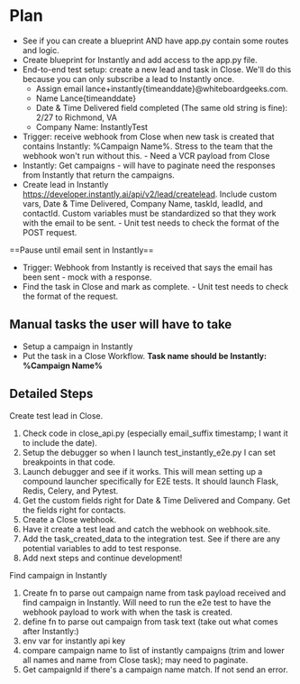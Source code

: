 # Plan

- See if you can create a blueprint AND have app.py contain some routes and logic.
- Create blueprint for Instantly and add access to the app.py file.
- End-to-end test setup: create a new lead and task in Close. We'll do this because you can only subscribe a lead to Instantly once.
  - Assign email lance+instantly{timeanddate}@whiteboardgeeks.com.
  - Name Lance{timeanddate}
  - Date & Time Delivered field completed (The same old string is fine): 2/27 to Richmond, VA
  - Company Name: InstantlyTest
- Trigger: receive webhook from Close when new task is created that contains Instantly: %Campaign Name%. Stress to the team that the webhook won't run without this. - Need a VCR payload from Close
- Instantly: Get campaigns - will have to paginate need the responses from Instantly that return the campaigns.
- Create lead in Instantly <https://developer.instantly.ai/api/v2/lead/createlead>. Include custom vars, Date & Time Delivered, Company Name, taskId, leadId, and contactId. Custom variables must be standardized so that they work with the email to be sent. - Unit test needs to check the format of the POST request.

==Pause until email sent in Instantly==

- Trigger: Webhook from Instantly is received that says the email has been sent - mock with a response.
- Find the task in Close and mark as complete. - Unit test needs to check the format of the request.

## Manual tasks the user will have to take

- Setup a campaign in Instantly
- Put the task in a Close Workflow. **Task name should be Instantly: %Campaign Name%**

## Detailed Steps

Create test lead in Close.

1. Check code in close_api.py (especially email_suffix timestamp; I want it to include the date).
2. Setup the debugger so when I launch test_instantly_e2e.py I can set breakpoints in that code.
3. Launch debugger and see if it works. This will mean setting up a compound launcher specifically for E2E tests. It should launch Flask, Redis, Celery, and Pytest.
4. Get the custom fields right for Date & Time Delivered and Company. Get the fields right for contacts.
5. Create a Close webhook.
6. Have it create a test lead and catch the webhook on webhook.site.
7. Add the task_created_data to the integration test. See if there are any potential variables to add to test response.
8. Add next steps and continue development!

Find campaign in Instantly

1. Create fn to parse out campaign name from task payload received and find campaign in Instantly. Will need to run the e2e test to have the webhook payload to work with when the task is created.
2. define fn to parse out campaign from task text (take out what comes after Instantly:)
3. env var for instantly api key
4. compare campaign name to list of instantly campaigns (trim and lower all names and name from Close task); may need to paginate.
5. Get campaignId if there's a campaign name match. If not send an error.
